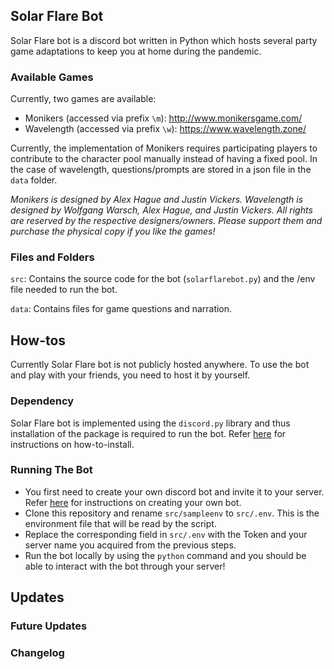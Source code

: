 ## Solar Flare Bot
Solar Flare bot is a discord bot written in Python which hosts several party game adaptations to keep you at home during the pandemic.

### Available Games
Currently, two games are available:
* Monikers (accessed via prefix `\m`): http://www.monikersgame.com/
* Wavelength (accessed via prefix `\w`): https://www.wavelength.zone/

Currently, the implementation of Monikers requires participating players to contribute to the character pool manually instead of having a fixed pool. In the case of wavelength, questions/prompts are stored in a json file in the `data` folder.

*Monikers is designed by Alex Hague and Justin Vickers. Wavelength is designed by Wolfgang Warsch, Alex Hague, and Justin Vickers. All rights are reserved by the respective designers/owners. Please support them and purchase the physical copy if you like the games!*

### Files and Folders
`src`: Contains the source code for the bot (`solarflarebot.py`) and the /env file needed to run the bot.

`data`: Contains files for game questions and narration.

## How-tos  
Currently Solar Flare bot is not publicly hosted anywhere. To use the bot and play with your friends, you need to host it by yourself.

### Dependency
Solar Flare bot is implemented using the `discord.py` library and thus installation of the package is required to run the bot. Refer [here](https://discordpy.readthedocs.io/en/latest/intro.html) for instructions on how-to-install.

### Running The Bot
* You first need to create your own discord bot and invite it to your server. Refer [here](https://discordpy.readthedocs.io/en/latest/discord.html) for instructions on creating your own bot.
* Clone this repository and rename `src/sampleenv` to `src/.env`. This is the environment file that will be read by the script.
* Replace the corresponding field in `src/.env` with the Token and your server name you acquired from the previous steps.
* Run the bot locally by using the `python` command and you should be able to interact with the bot through your server!

## Updates
### Future Updates
### Changelog
